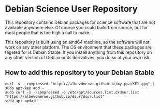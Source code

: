 # Debian Science User Repository

This repository contains Debian packages for science software that are not available anywhere else. Of course you could build from source, but for most people that is too high a call to make.

This repository is built using an amd64 machine, so the software will not work on any other platform. The OS environment that these packages are tageted for is Debian Stable. If you install anything from this repository on any other version of Debian or its derivatives, you do so at your own risk.

## How to add this repository to your Debian Stable

```
curl -s --compressed "https://albevdmerwe.github.io/my_ppa/KEY.gpg" | sudo apt-key add -
sudo curl -s --compressed -o /etc/apt/sources.list.d/dsur.list "https://albevdmerwe.github.io/dsur/dsur.list"
sudo apt update
```
